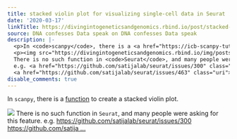```yaml
---
title: stacked violin plot for visualizing single-cell data in Seurat
date: '2020-03-17'
linkTitle: https://divingintogeneticsandgenomics.rbind.io/post/stacked-violin-plot-for-visualizing-single-cell-data-in-seurat/
source: DNA confesses Data speak on DNA confesses Data speak
description: |-
  <p>In <code>scanpy</code>, there is a <a href="https://icb-scanpy-tutorials.readthedocs-hosted.com/en/latest/visualizing-marker-genes.html">function</a> to create a stacked violin plot.</p>
  <p><img src="https://divingintogeneticsandgenomics.rbind.io/img/posts_img/scanpy.png" />
  There is no such function in <code>Seurat</code>, and many people were asking for this feature.
  e.g. <a href="https://github.com/satijalab/seurat/issues/300" class="uri">https://github.com/satijalab/seurat/issues/300</a><br />
  <a href="https://github.com/satijalab/seurat/issues/463" class="uri">https://github.com/satija ...
disable_comments: true
---
```

<p>In <code>scanpy</code>, there is a <a href="https://icb-scanpy-tutorials.readthedocs-hosted.com/en/latest/visualizing-marker-genes.html">function</a> to create a stacked violin plot.</p>
<p><img src="https://divingintogeneticsandgenomics.rbind.io/img/posts_img/scanpy.png" />
There is no such function in <code>Seurat</code>, and many people were asking for this feature.
e.g. <a href="https://github.com/satijalab/seurat/issues/300" class="uri">https://github.com/satijalab/seurat/issues/300</a><br />
<a href="https://github.com/satijalab/seurat/issues/463" class="uri">https://github.com/satija ...